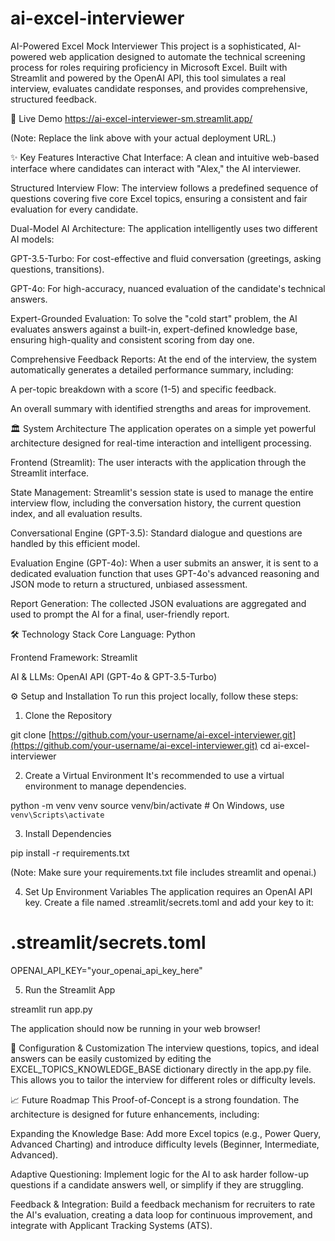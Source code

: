 # ai-excel-interviewer

AI-Powered Excel Mock Interviewer
This project is a sophisticated, AI-powered web application designed to automate the technical screening process for roles requiring proficiency in Microsoft Excel. Built with Streamlit and powered by the OpenAI API, this tool simulates a real interview, evaluates candidate responses, and provides comprehensive, structured feedback.

🚀 Live Demo
https://ai-excel-interviewer-sm.streamlit.app/ 

(Note: Replace the link above with your actual deployment URL.)

✨ Key Features
Interactive Chat Interface: A clean and intuitive web-based interface where candidates can interact with "Alex," the AI interviewer.

Structured Interview Flow: The interview follows a predefined sequence of questions covering five core Excel topics, ensuring a consistent and fair evaluation for every candidate.

Dual-Model AI Architecture: The application intelligently uses two different AI models:

GPT-3.5-Turbo: For cost-effective and fluid conversation (greetings, asking questions, transitions).

GPT-4o: For high-accuracy, nuanced evaluation of the candidate's technical answers.

Expert-Grounded Evaluation: To solve the "cold start" problem, the AI evaluates answers against a built-in, expert-defined knowledge base, ensuring high-quality and consistent scoring from day one.

Comprehensive Feedback Reports: At the end of the interview, the system automatically generates a detailed performance summary, including:

A per-topic breakdown with a score (1-5) and specific feedback.

An overall summary with identified strengths and areas for improvement.

🏛️ System Architecture
The application operates on a simple yet powerful architecture designed for real-time interaction and intelligent processing.

Frontend (Streamlit): The user interacts with the application through the Streamlit interface.

State Management: Streamlit's session state is used to manage the entire interview flow, including the conversation history, the current question index, and all evaluation results.

Conversational Engine (GPT-3.5): Standard dialogue and questions are handled by this efficient model.

Evaluation Engine (GPT-4o): When a user submits an answer, it is sent to a dedicated evaluation function that uses GPT-4o's advanced reasoning and JSON mode to return a structured, unbiased assessment.

Report Generation: The collected JSON evaluations are aggregated and used to prompt the AI for a final, user-friendly report.

🛠️ Technology Stack
Core Language: Python

Frontend Framework: Streamlit

AI & LLMs: OpenAI API (GPT-4o & GPT-3.5-Turbo)

⚙️ Setup and Installation
To run this project locally, follow these steps:

1. Clone the Repository

git clone [https://github.com/your-username/ai-excel-interviewer.git](https://github.com/your-username/ai-excel-interviewer.git)
cd ai-excel-interviewer

2. Create a Virtual Environment
It's recommended to use a virtual environment to manage dependencies.

python -m venv venv
source venv/bin/activate  # On Windows, use `venv\Scripts\activate`

3. Install Dependencies

pip install -r requirements.txt

(Note: Make sure your requirements.txt file includes streamlit and openai.)

4. Set Up Environment Variables
The application requires an OpenAI API key. Create a file named .streamlit/secrets.toml and add your key to it:

# .streamlit/secrets.toml

OPENAI_API_KEY="your_openai_api_key_here"

5. Run the Streamlit App

streamlit run app.py

The application should now be running in your web browser!

🔧 Configuration & Customization
The interview questions, topics, and ideal answers can be easily customized by editing the EXCEL_TOPICS_KNOWLEDGE_BASE dictionary directly in the app.py file. This allows you to tailor the interview for different roles or difficulty levels.

📈 Future Roadmap
This Proof-of-Concept is a strong foundation. The architecture is designed for future enhancements, including:

Expanding the Knowledge Base: Add more Excel topics (e.g., Power Query, Advanced Charting) and introduce difficulty levels (Beginner, Intermediate, Advanced).

Adaptive Questioning: Implement logic for the AI to ask harder follow-up questions if a candidate answers well, or simplify if they are struggling.

Feedback & Integration: Build a feedback mechanism for recruiters to rate the AI's evaluation, creating a data loop for continuous improvement, and integrate with Applicant Tracking Systems (ATS).
